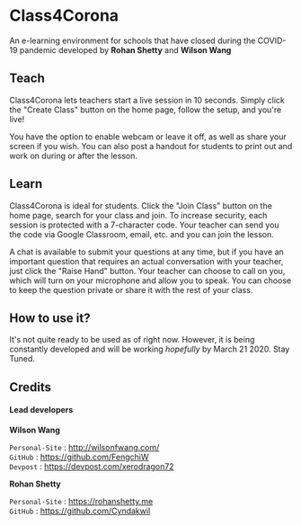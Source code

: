 # Class4Corona

An e-learning environment for schools that have closed during the COVID-19 pandemic developed by **Rohan Shetty** and **Wilson Wang**

## Teach

Class4Corona lets teachers start a live session in 10 seconds. Simply click the "Create Class" button on the home page, follow the setup, and you're live!

You have the option to enable webcam or leave it off, as well as share your screen if you wish. You can also post a handout for students to print out and work on during or after the lesson.

## Learn

Class4Corona is ideal for students. Click the "Join Class" button on the home page, search for your class and join.
To increase security, each session is protected with a 7-character code. Your teacher can send you the code via Google Classroom, email, etc. and you can join the lesson.

A chat is available to submit your questions at any time, but if you have an important question that requires an actual conversation with your teacher, just click the "Raise Hand" button. Your teacher can choose to call on you, which will turn on your microphone and allow you to speak. You can choose to keep the question private or share it with the rest of your class.

## How to use it?

It's not quite ready to be used as of right now. However, it is being constantly developed and will be working *hopefully* by March 21 2020. Stay Tuned.

## Credits

#### Lead developers

**Wilson Wang**

`Personal-Site` : <http://wilsonfwang.com/>  
`GitHub` : <https://github.com/FengchiW>  
`Devpost` : <https://devpost.com/xerodragon72>

**Rohan Shetty**

`Personal-Site` : <https://rohanshetty.me>  
`GitHub` : <https://github.com/Cyndakwil>
